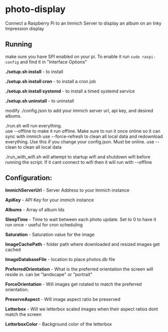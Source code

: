 # photo-display
Connect a Raspberry Pi to an Immich Server to display an album on an Inky Impression display

## Running
make sure you have SPI enabled on your pi.  To enable it run `sudo raspi-config` and find it in "Interface Options"

**./setup.sh install** - to install

**./setup.sh install cron** - to install a cron job

**./setup.sh install systemd** - to install a timed systemd service

**./setup.sh uninstall** - to uninstall


modify ./config.json to add your immich server url, api key, and desired albums. 

./run.sh will run everything.  
use --offline to make it run offline.  Make sure to run it once online so it can sync with immich
use --force-refresh to clean all local data and redownload everything.  Use this if you change your config.json.  Must be online.
use --clean to clean all local data

./run_with_wifi.sh will attempt to startup wifi and shutdown wifi before running the script.  If it cant connect to wifi then it will run with --offline

## Configuration:

**ImmichServerUrl** - Server Address to your Immich instance

**ApiKey** - API Key for your immich instance

**Albums** - Array of album Ids 

**SleepTime** - Time to wait between each photo update.  Set to 0 to have it run once - useful for cron scheduling

**Saturation** - Saturation value for the image

**ImageCachePath** - folder path where downloaded and resized images get cached

**ImageDatabaseFile** - location to place photos.db file

**PreferredOrientation** - What is the preferred orientation the screen will reside in.  can be "landscape" or "portrait"

**ForceOrientation** - Will images get rotated to match the preferred orientation.

**PreserveAspect** - Will image aspect ratio be preserved

**Letterbox** - Will we letterbox scaled images when their aspect ratios dont match the screen

**LetterboxColor** - Background color of the letterbox
